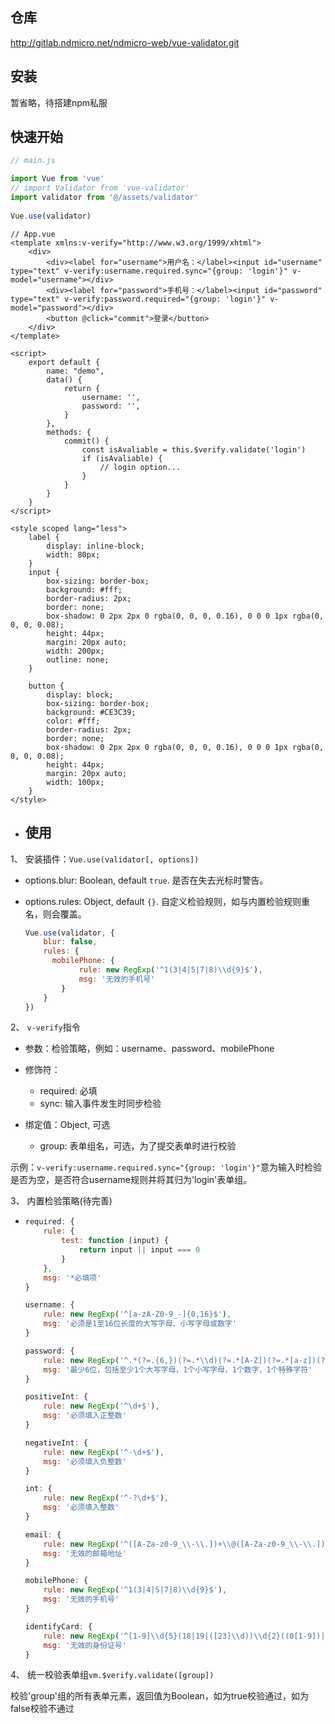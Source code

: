 ## 仓库

http://gitlab.ndmicro.net/ndmicro-web/vue-validator.git

## 安装

暂省略，待搭建npm私服

## 快速开始

```javascript
// main.js

import Vue from 'vue'
// import Validator from 'vue-validator'
import validator from '@/assets/validator'
 
Vue.use(validator)
```



```vue
// App.vue
<template xmlns:v-verify="http://www.w3.org/1999/xhtml">
    <div>
        <div><label for="username">用户名：</label><input id="username" type="text" v-verify:username.required.sync="{group: 'login'}" v-model="username"></div>
        <div><label for="password">手机号：</label><input id="password" type="text" v-verify:password.required="{group: 'login'}" v-model="password"></div>
        <button @click="commit">登录</button>
    </div>
</template>

<script>
    export default {
        name: "demo",
        data() {
            return {
                username: '',
                password: '',
            }
        },
        methods: {
            commit() {
                const isAvaliable = this.$verify.validate('login')
                if (isAvaliable) {
                    // login option...
                }
            }
        }
    }
</script>

<style scoped lang="less">
    label {
        display: inline-block;
        width: 80px;
    }
    input {
        box-sizing: border-box;
        background: #fff;
        border-radius: 2px;
        border: none;
        box-shadow: 0 2px 2px 0 rgba(0, 0, 0, 0.16), 0 0 0 1px rgba(0, 0, 0, 0.08);
        height: 44px;
        margin: 20px auto;
        width: 200px;
        outline: none;
    }

    button {
        display: block;
        box-sizing: border-box;
        background: #CE3C39;
        color: #fff;
        border-radius: 2px;
        border: none;
        box-shadow: 0 2px 2px 0 rgba(0, 0, 0, 0.16), 0 0 0 1px rgba(0, 0, 0, 0.08);
        height: 44px;
        margin: 20px auto;
        width: 100px;
    }
</style>
```

- ## 使用

1、 安装插件：`Vue.use(validator[, options])`

- options.blur: Boolean, default `true`. 是否在失去光标时警告。

- options.rules: Object, default `{}`. 自定义检验规则，如与内置检验规则重名，则会覆盖。

  ```javascript
  Vue.use(validator, {
      blur: false,
      rules: {
      	mobilePhone: {
              rule: new RegExp('^1(3|4|5|7|8)\\d{9}$'),
              msg: '无效的手机号'
          }
      }
  })
  ```

2、 `v-verify`指令

- 参数：检验策略，例如：username、password、mobilePhone

- 修饰符：
  - required: 必填
  - sync: 输入事件发生时同步检验

- 绑定值：Object, 可选
  - group: 表单组名，可选，为了提交表单时进行校验

示例：`v-verify:username.required.sync="{group: 'login'}"`意为输入时检验是否为空，是否符合username规则并将其归为'login'表单组。

3、 内置检验策略(待完善)

- ```javascript
  required: {
      rule: {
          test: function (input) {
              return input || input === 0
          }
      },
      msg: '*必填项'
  }
  
  username: {
      rule: new RegExp('^[a-zA-Z0-9_-]{0,16}$'),
      msg: '必须是1至16位长度的大写字母、小写字母或数字'
  }
  
  password: {
      rule: new RegExp('^.*(?=.{6,})(?=.*\\d)(?=.*[A-Z])(?=.*[a-z])(?=.*[!@#$%^&*? ]).*$'),
      msg: '最少6位，包括至少1个大写字母，1个小写字母，1个数字，1个特殊字符'
  }
  
  positiveInt: {
      rule: new RegExp('^\d+$'),
      msg: '必须填入正整数'
  }
  
  negativeInt: {
      rule: new RegExp('^-\d+$'),
      msg: '必须填入负整数'
  }
  
  int: {
      rule: new RegExp('^-?\d+$'),
      msg: '必须填入整数'
  }
  
  email: {
      rule: new RegExp('^([A-Za-z0-9_\\-\\.])+\\@([A-Za-z0-9_\\-\\.])+\\.([A-Za-z]{2,4})$'),
      msg: '无效的邮箱地址'
  }
  
  mobilePhone: {
      rule: new RegExp('^1(3|4|5|7|8)\\d{9}$'),
      msg: '无效的手机号'
  }
  
  identifyCard: {
      rule: new RegExp('^[1-9]\\d{5}(18|19|([23]\\d))\\d{2}((0[1-9])|(10|11|12))(([0-2][1-9])|10|20|30|31)\\d{3}[0-9Xx]$'),
      msg: '无效的身份证号'
  }
  ```

4、 统一校验表单组`vm.$verify.validate([group])`

   校验'group'组的所有表单元素，返回值为Boolean，如为true校验通过，如为false校验不通过





